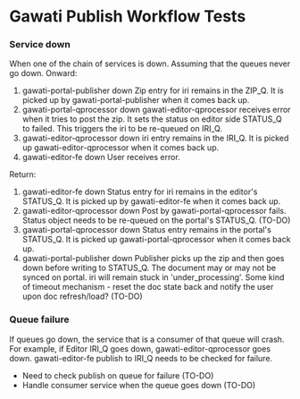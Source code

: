 # Gawati Publish Workflow Tests
### Service down
When one of the chain of services is down. Assuming that the queues never go down.
Onward:
1. gawati-portal-publisher down
Zip entry for iri remains in the ZIP_Q. It is picked up by gawati-portal-publisher when it comes back up.
2. gawati-portal-qprocessor down
gawati-editor-qprocessor receives error when it tries to post the zip. It sets the status on editor side STATUS_Q to failed. This triggers the iri to be re-queued on IRI_Q.
3. gawati-editor-qprocessor down
iri entry remains in the IRI_Q. It is picked up gawati-editor-qprocessor when it comes back up.
4. gawati-editor-fe down
User receives error.

Return:
1. gawati-editor-fe down
Status entry for iri remains in the editor's STATUS_Q. It is picked up by gawati-editor-fe when it comes back up.
2. gawati-editor-qprocessor down
Post by gawati-portal-qprocessor fails. Status object needs to be re-queued on the portal's STATUS_Q. (TO-DO)
3. gawati-portal-qprocessor down
Status entry remains in the portal's STATUS_Q. It is picked up gawati-portal-qprocessor when it comes back up.
4. gawati-portal-publisher down
Publisher picks up the zip and then goes down before writing to STATUS_Q. The document may or may not be synced on portal. iri will remain stuck in 'under_processing'. Some kind of timeout mechanism - reset the doc state back and notify the user upon doc refresh/load? (TO-DO)

### Queue failure
If queues go down, the service that is a consumer of that queue will crash.
For example, if Editor IRI_Q goes down, gawati-editor-qprocessor goes down.
gawati-editor-fe publish to IRI_Q needs to be checked for failure. 
- Need to check publish on queue for failure (TO-DO)
- Handle consumer service when the queue goes down (TO-DO)